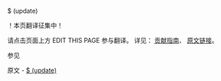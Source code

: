  $ (update)

 ！本页翻译征集中！

请点击页面上方 EDIT THIS PAGE 参与翻译。
详见：
[贡献指南]( https://github.com/JinMuInfo/MongoDB-Manual-zh/blob/master/CONTRIBUTING.md )、
[原文链接](  https://docs.mongodb.com/manual/reference/operator/update/positional/  )。

 参见

原文 - [$ (update)]( https://docs.mongodb.com/manual/reference/operator/update/positional/ )

